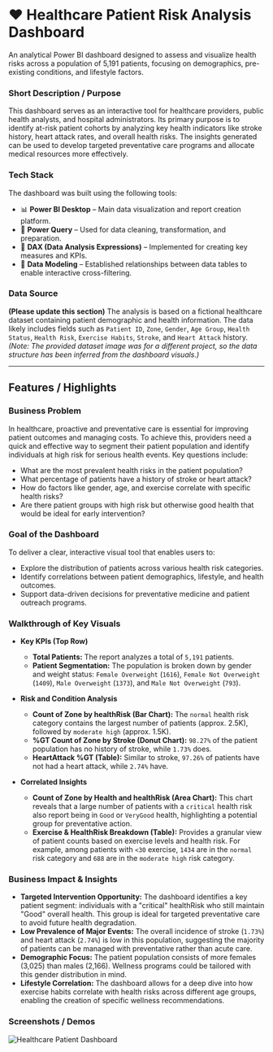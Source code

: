 # ❤️ Healthcare Patient Risk Analysis Dashboard

An analytical Power BI dashboard designed to assess and visualize health risks across a population of 5,191 patients, focusing on demographics, pre-existing conditions, and lifestyle factors.

### Short Description / Purpose

This dashboard serves as an interactive tool for healthcare providers, public health analysts, and hospital administrators. Its primary purpose is to identify at-risk patient cohorts by analyzing key health indicators like stroke history, heart attack rates, and overall health risks. The insights generated can be used to develop targeted preventative care programs and allocate medical resources more effectively.

### Tech Stack

The dashboard was built using the following tools:
* 📊 **Power BI Desktop** – Main data visualization and report creation platform.
* 📂 **Power Query** – Used for data cleaning, transformation, and preparation.
* 🧠 **DAX (Data Analysis Expressions)** – Implemented for creating key measures and KPIs.
* 📝 **Data Modeling** – Established relationships between data tables to enable interactive cross-filtering.

### Data Source
**(Please update this section)**
The analysis is based on a fictional healthcare dataset containing patient demographic and health information. The data likely includes fields such as `Patient ID`, `Zone`, `Gender`, `Age Group`, `Health Status`, `Health Risk`, `Exercise Habits`, `Stroke`, and `Heart Attack` history.
*(Note: The provided dataset image was for a different project, so the data structure has been inferred from the dashboard visuals.)*

---

## Features / Highlights

### Business Problem
In healthcare, proactive and preventative care is essential for improving patient outcomes and managing costs. To achieve this, providers need a quick and effective way to segment their patient population and identify individuals at high risk for serious health events. Key questions include:
* What are the most prevalent health risks in the patient population?
* What percentage of patients have a history of stroke or heart attack?
* How do factors like gender, age, and exercise correlate with specific health risks?
* Are there patient groups with high risk but otherwise good health that would be ideal for early intervention?

### Goal of the Dashboard
To deliver a clear, interactive visual tool that enables users to:
* Explore the distribution of patients across various health risk categories.
* Identify correlations between patient demographics, lifestyle, and health outcomes.
* Support data-driven decisions for preventative medicine and patient outreach programs.

### Walkthrough of Key Visuals

* **Key KPIs (Top Row)**
    * **Total Patients:** The report analyzes a total of `5,191` patients.
    * **Patient Segmentation:** The population is broken down by gender and weight status: `Female Overweight` (`1616`), `Female Not Overweight` (`1409`), `Male Overweight` (`1373`), and `Male Not Overweight` (`793`).

* **Risk and Condition Analysis**
    * **Count of Zone by healthRisk (Bar Chart):** The `normal` health risk category contains the largest number of patients (approx. 2.5K), followed by `moderate high` (approx. 1.5K).
    * **%GT Count of Zone by Stroke (Donut Chart):** `98.27%` of the patient population has no history of stroke, while `1.73%` does.
    * **HeartAttack %GT (Table):** Similar to stroke, `97.26%` of patients have not had a heart attack, while `2.74%` have.

* **Correlated Insights**
    * **Count of Zone by Health and healthRisk (Area Chart):** This chart reveals that a large number of patients with a `critical` health risk also report being in `Good` or `VeryGood` health, highlighting a potential group for preventative action.
    * **Exercise & HealthRisk Breakdown (Table):** Provides a granular view of patient counts based on exercise levels and health risk. For example, among patients with `<30` exercise, `1434` are in the `normal` risk category and `688` are in the `moderate high` risk category.

### Business Impact & Insights
* **Targeted Intervention Opportunity:** The dashboard identifies a key patient segment: individuals with a "critical" healthRisk who still maintain "Good" overall health. This group is ideal for targeted preventative care to avoid future health degradation.
* **Low Prevalence of Major Events:** The overall incidence of stroke (`1.73%`) and heart attack (`2.74%`) is low in this population, suggesting the majority of patients can be managed with preventative rather than acute care.
* **Demographic Focus:** The patient population consists of more females (3,025) than males (2,166). Wellness programs could be tailored with this gender distribution in mind.
* **Lifestyle Correlation:** The dashboard allows for a deep dive into how exercise habits correlate with health risks across different age groups, enabling the creation of specific wellness recommendations.

### Screenshots / Demos

![Healthcare Patient Dashboard]()
